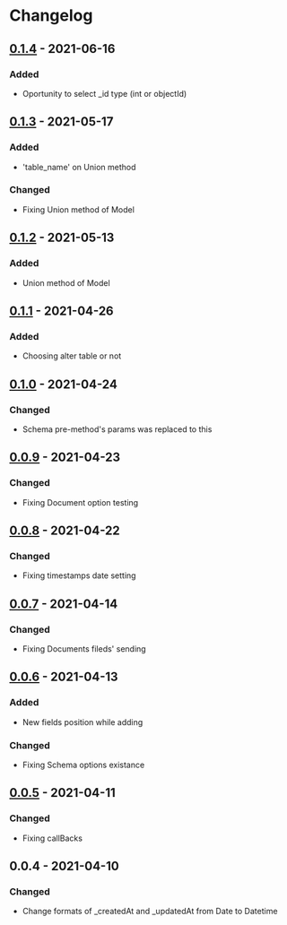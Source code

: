 # Changelog


## [0.1.4] - 2021-06-16

### Added

- Oportunity to select _id type (int or objectId)


## [0.1.3] - 2021-05-17

### Added

- 'table_name' on Union method

### Changed

- Fixing Union method of Model


## [0.1.2] - 2021-05-13

### Added

- Union method of Model


## [0.1.1] - 2021-04-26

### Added

- Choosing alter table or not


## [0.1.0] - 2021-04-24

### Changed

- Schema pre-method's params was replaced to this 


## [0.0.9] - 2021-04-23

### Changed

- Fixing Document option testing


## [0.0.8] - 2021-04-22

### Changed

- Fixing timestamps date setting


## [0.0.7] - 2021-04-14

### Changed

- Fixing Documents fileds' sending


## [0.0.6] - 2021-04-13

### Added

- New fields position while adding

### Changed

- Fixing Schema options existance


## [0.0.5] - 2021-04-11

### Changed

- Fixing callBacks


## 0.0.4 - 2021-04-10

### Changed

- Change formats of _createdAt and _updatedAt from Date to Datetime


[0.1.4]: https://github.com/ashotsiroyan/sqltool/compare/0.1.4...0.1.3
[0.1.3]: https://github.com/ashotsiroyan/sqltool/compare/0.1.3...0.1.2
[0.1.2]: https://github.com/ashotsiroyan/sqltool/compare/0.1.2...0.1.1
[0.1.1]: https://github.com/ashotsiroyan/sqltool/compare/0.1.1...0.1.0
[0.1.0]: https://github.com/ashotsiroyan/sqltool/compare/0.1.0...0.0.9
[0.0.9]: https://github.com/ashotsiroyan/sqltool/compare/0.0.8...0.0.9
[0.0.8]: https://github.com/ashotsiroyan/sqltool/compare/0.0.7...0.0.8
[0.0.7]: https://github.com/ashotsiroyan/sqltool/compare/0.0.6...0.0.7
[0.0.6]: https://github.com/ashotsiroyan/sqltool/compare/0.0.5...0.0.6
[0.0.5]: https://github.com/ashotsiroyan/sqltool/compare/0.0.1...0.0.5